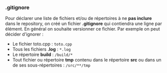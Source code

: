 ### .gitignore
Pour déclarer une liste de fichiers et/ou de répertoires à ne **pas inclure** dans le repository, on créé un fichier **.gitignore** qui contiendra une ligne par élément. En général on souhaite versionner ce fichier.
Par exemple on peut décider d'ignorer :
- Le fichier toto.cpp : `toto.cpp`
- Tous les fichiers **.log** : `*.log`
- Le répertoire **build** : `/build/*`
- Tout fichier ou répertoire **tmp** contenu dans le répertoire **src** ou dans un de ses sous-répertoires : `/src/**/tmp`
